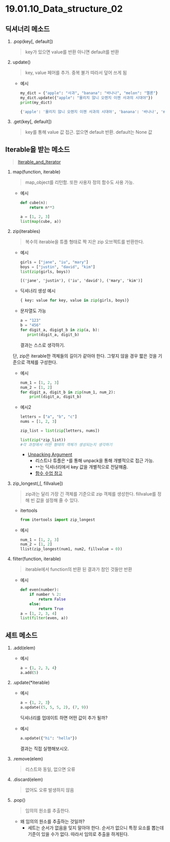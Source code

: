 # 19.01.10_Data_structure_02

## 딕셔너리 메소드

1. .pop(key[, default])

   > key가 있으면 value를 반환 아니면 default를 반환

2. update()

   > key, value 페어를 추가. 중복 불가 따라서 덮어 쓰게 됨

   - 예시

     ```python
     my_dict = {"apple": "사과", "banana": "바나나", "melon": "멜론"}
     my_dict.update({"apple": "물리지 않니 오렌지 이젠 사과의 시대야"})
     print(my_dict)
     ```

     ```python
     {'apple': '물리지 않니 오렌지 이젠 사과의 시대야', 'banana': '바나나', 'melon': '멜론'}
     ```

3. .get(key[, default])

   > key를 통해 value 값 접근. 없으면 default 반환. default는 None 값

## Iterable을 받는 메소드

> [Iterable_and_Iterator](../01.10/19.01.10_Iterable_and_Iterator)

1. map(function, iterable)

   > map_object를 리턴함.  또한 사용자 정의 함수도 사용 가능.

   - 예시

     ```python
     def cube(n):
         return n**3
     ```

     ```python
     a = [1, 2, 3]
     list(map(cube, a))
     ```

2. zip(iterables)

   > 복수의 iterable을 튜플 형태로 짝 지은 zip 오브젝트를 반환한다.

   - 예시

     ```python
     girls = ["jane", "iu", "mary"]
     boys = ["justin", "david", "kim"]
     list(zip(girls, boys))
     ```

     ```
     [('jane', 'justin'), ('iu', 'david'), ('mary', 'kim')]
     ```

   - 딕셔너리 생성 예시

     ```python
     { key: value for key, value in zip(girls, boys)}
     ```

   - 문자열도 가능

     ```python
     a = "123"
     b = "456"
     for digit_a, digigt_b in zip(a, b):
     	print(digit_a, digit_b)
     ```

     결과는 스스로 생각하기.

   단, zip은 iterable한 객체들의 길이가 같아야 한다. 그렇지 않을 경우 짧은 것을 기준으로 객체를 구성한다.

   - 예시

     ```python
     num_1 = [1, 2, 3]
     num_2 = [1, 2]
     for digit_a, digit_b in zip(num_1, num_2):
         print(digit_a, digit_b)
     ```

   - 예시2

     ```python
     letters = ["a", "b", "c"]
     nums = [1, 2, 3]
     
     zip_list = list(zip[letters, nums])
     
     list(zip(*zip_list))
     #각 과정에서 어떤 형태의 객체가 생성되는지 생각하기
     ```

     - [Unpacking Argument](https://docs.python.org/3/tutorial/controlflow.html#tut-unpacking-arguments)
       - 리스트나 튜플은 `*`를 통해 unpack을 통해 개별적으로 접근 가능.
       - `**`는 딕셔너리에서 key 값을 개별적으로 전달해줌.
       - [함수 수업 참고]([Slide_03_Control_of_flow_function.ipynb](http://localhost:8888/notebooks/python/python101/slides/Slide_03_Control_of_flow_function.ipynb))

3. zip_longest(,[, fillvalue])

   > zip과는 달리 가장 긴 객체를 기준으로 zip 객체를 생성한다. fillvalue를 정해 빈 값을 설정해 줄 수 있다.

   - itertools

     ```python
     from itertools import zip_longest
     ```

   - 예시

     ```python
     num_1 = [1, 2, 3]
     num_2 = [1, 2]
     llist(zip_longest(num1, num2, fillvalue = 0))
     ```

4. filter(function, iterable)

   > iterable에서 function의 반환 된 결과가 참인 것들만 반환

   - 예시

     ```python
     def even(number):
         if number % 2:
             return False
         else:
             return True
     a = [1, 2, 3, 4]
     list(filter(even, a))
     ```

## 세트 메소드

1. .add(elem)

   - 예시

     ```python
     a = {1, 2, 3, 4}
     a.add(5)
     ```

2. .update(*iterable)

   - 예시

     ```python
     a = {1, 2, 3}
     a.update((5, 5, 5, 2), (7, 9))
     ```

     딕셔너리를 업데이트 하면 어떤 값이 추가 될까?

   - 예시

     ```python
     a.update({"hi": "hello"})
     ```

     결과는 직접 실행해보시오.

3. .remove(elem)

   > 리스트와 동일, 없으면 오류

4. .discard(elem)

   > 없어도 오류 발생하지 않음

5. .pop()

   > 임의의 원소를 추출한다.

   - 왜 임의의 원소를 추출하는 것일까?
     - 세트는 순서가 없음을 잊지 말아야 한다. 순서가 없으니 특정 요소를 뽑는데 기준이 있을 수가 없다. 따라서 임의로 추출을 하게된다.